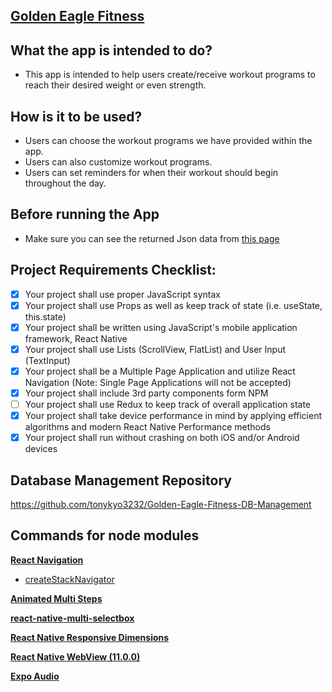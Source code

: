 ## [Golden Eagle Fitness](https://expo.io/@tonykyo/projects/golden-eagle-fitness)
## What the app is intended to do?
- This app is intended to help users create/receive workout programs to reach their
desired weight or even strength.

## How is it to be used?
- Users can choose the workout programs we have provided within the app.
- Users can also customize workout programs. 
- Users can set reminders for when their workout should begin throughout the day.

## Before running the App
- Make sure you can see the returned Json data from [this page](https://gef-db.herokuapp.com/workout)

## Project Requirements Checklist:
- [x] Your project shall use proper JavaScript syntax
- [x] Your project shall use Props as well as keep track of state (i.e. useState, this.state)
- [x] Your project shall be written using JavaScript's mobile application framework, React Native
- [x] Your project shall use Lists (ScrollView, FlatList) and User Input (TextInput)
- [x] Your project shall be a Multiple Page Application and utilize React Navigation (Note: Single Page Applications will not be accepted)
- [x] Your project shall include 3rd party components form NPM
- [ ] Your project shall use Redux to keep track of overall application state
- [x] Your project shall take device performance in mind by applying efficient algorithms and modern React Native Performance methods
- [x] Your project shall run without crashing on both iOS and/or Android devices

## Database Management Repository
https://github.com/tonykyo3232/Golden-Eagle-Fitness-DB-Management

## Commands for node modules
**[React Navigation](https://reactnavigation.org/docs/getting-started/)**
- [createStackNavigator](https://reactnavigation.org/docs/stack-navigator/)

**[Animated Multi Steps](https://github.com/samad324/react-native-animated-multistep)**

**[react-native-multi-selectbox](https://npm.io/package/react-native-multi-selectbox)**

**[React Native Responsive Dimensions](https://www.npmjs.com/package/react-native-responsive-dimensions)**

**[React Native WebView (11.0.0)](https://www.npmjs.com/package/react-native-webview/v/11.0.0)**

**[Expo Audio](https://docs.expo.io/versions/latest/sdk/audio/)**